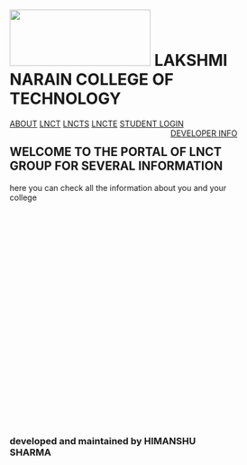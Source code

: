 <!DOCTYPE html>
<html>
<head>
<style>
* {
  box-sizing: border-box;
}

body {
  font-family: Arial;
  padding: 10px;
  background:#fff;
}

/* Header/Blog Title */
.header {
min-height: fit-content;
    position: relative;
color:red;
  padding: 10px;
  text-align: center;
  background: yellow;
  FONT-FAMILY:ALGERIAN
}

.header h1 {
  font-size: 35px;
}

/* Style the top navigation bar */
.topnav {
  overflow: hidden;
  background-color: #333;
}

/* Style the topnav links */
.topnav a {
  float: left;
  display: block;
  color:white;
  text-align: center;
  padding: 14px 16px;
  text-decoration: none;
  border:1px solid white;
}

/* Change color on hover */
.topnav a:hover {
  background-color: red;
  color: white;
}
h2{
text align :center;
font-family:cursive;
color:red;
}
/* Create two unequal columns that floats next to each other */
/* Left column */
h3{
background-color:yellow;
color:red;
font-family:algerian;
text-align:center;
}

</style>
</head>
<body>

<div class="header">
  <h1>
  <img src="https://lnct.ac.in/wp-content/uploads/2018/11/lnct-g-logo.png" width="250" height="100">
LAKSHMI NARAIN COLLEGE OF TECHNOLOGY
</h1>
  
</div>

<div class="topnav">
  <a href="https://lnct.ac.in/lnct-group/">ABOUT</a>
  <a href="https://www.lnct.ac.in/lnct-college/">LNCT</a>
  <a href="https://lnct.ac.in/lnct-and-science/">LNCTS</a>
  <a href="https://lnct.ac.in/lnct-excellence-college/">LNCTE</a>
  <a href="http://portal.lnct.ac.in/accsoft2/login.aspx">STUDENT LOGIN</a>
  <a href="https://himanshu65sharma.github.io/developer-info/" style="float:right">DEVELOPER INFO</a>
</div>
<h2>
WELCOME TO THE PORTAL OF LNCT GROUP FOR SEVERAL INFORMATION
</h2>
<p>
here you can check all the information about you and your college


<br>
<br>
<br>
<br>
<br><br><br><br><br><br><br><br><br><br><br><br><br><br><br><br><br><br><br><br>
</p>
<h3>
developed and maintained by HIMANSHU SHARMA
</h3>

</body>
</html>



